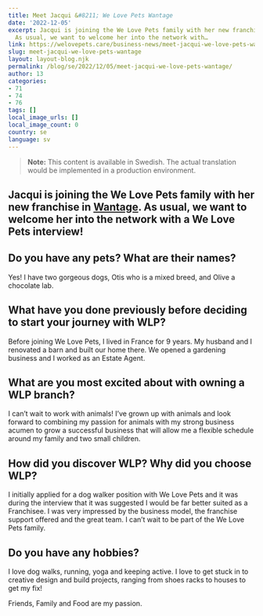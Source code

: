 ```yaml
---
title: Meet Jacqui &#8211; We Love Pets Wantage
date: '2022-12-05'
excerpt: Jacqui is joining the We Love Pets family with her new franchise in Wantage.
  As usual, we want to welcome her into the network with…
link: https://welovepets.care/business-news/meet-jacqui-we-love-pets-wantage/
slug: meet-jacqui-we-love-pets-wantage
layout: layout-blog.njk
permalink: /blog/se/2022/12/05/meet-jacqui-we-love-pets-wantage/
author: 13
categories:
- 71
- 74
- 76
tags: []
local_image_urls: []
local_image_count: 0
country: se
language: sv
---
```




> **Note:** This content is available in Swedish. The actual translation would be implemented in a production environment.

## Jacqui is joining the We Love Pets family with her new franchise in [Wantage](https://welovepets.care/branch/wantage). As usual, we want to welcome her into the network with a We Love Pets interview!

## Do you have any pets? What are their names?

Yes! I have two gorgeous dogs, Otis who is a mixed breed, and Olive a chocolate lab.

## What have you done previously before deciding to start your journey with WLP?

Before joining We Love Pets, I lived in France for 9 years. My husband and I renovated a barn and built our home there. We opened a gardening business and I worked as an Estate Agent.

## What are you most excited about with owning a WLP branch?

I can’t wait to work with animals! I’ve grown up with animals and look forward to combining my passion for animals with my strong business acumen to grow a successful business that will allow me a flexible schedule around my family and two small children.

## How did you discover WLP? Why did you choose WLP?

I initially applied for a dog walker position with We Love Pets and it was during the interview that it was suggested I would be far better suited as a Franchisee. I was very impressed by the business model, the franchise support offered and the great team. I can’t wait to be part of the We Love Pets family.

## Do you have any hobbies?

I love dog walks, running, yoga and keeping active. I love to get stuck in to creative design and build projects, ranging from shoes racks to houses to get my fix!

Friends, Family and Food are my passion.